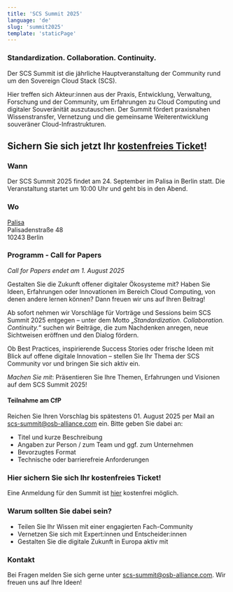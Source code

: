```yaml
---
title: 'SCS Summit 2025'
language: 'de'
slug: 'summit2025'
template: 'staticPage'
---
```


### Standardization. Collaboration. Continuity.

Der SCS Summit ist die jährliche Hauptveranstaltung der Community rund um den Sovereign Cloud Stack (SCS).

Hier treffen sich Akteur:innen aus der Praxis, Entwicklung, Verwaltung, Forschung und der Community, um Erfahrungen zu Cloud Computing und digitaler Souveränität auszutauschen. Der Summit fördert praxisnahen Wissenstransfer, Vernetzung und die gemeinsame Weiterentwicklung souveräner Cloud-Infrastrukturen.

## Sichern Sie sich jetzt Ihr [kostenfreies Ticket](https://events.sovereigncloudstack.org/scs-summit-2025/)!

### Wann

Der SCS Summit 2025 findet am 24. September im Palisa in Berlin statt.
Die Veranstaltung startet um 10:00 Uhr und geht bis in den Abend.

### Wo

[Palisa](https://www.palisa.de)  
Palisadenstraße 48  
10243 Berlin  

### Programm - Call for Papers

_Call for Papers endet am 1. August 2025_

Gestalten Sie die Zukunft offener digitaler Ökosysteme mit? Haben Sie Ideen, Erfahrungen oder Innovationen im Bereich Cloud Computing, von denen andere lernen können? Dann freuen wir uns auf Ihren Beitrag!

Ab sofort nehmen wir Vorschläge für Vorträge und Sessions beim SCS Summit 2025 entgegen – unter dem Motto „*Standardization. Collaboration. Continuity.*“ suchen wir Beiträge, die zum Nachdenken anregen, neue Sichtweisen eröffnen und den Dialog fördern.

Ob Best Practices, inspirierende Success Stories oder frische Ideen mit Blick auf offene digitale Innovation – stellen Sie Ihr Thema der SCS Community vor und bringen Sie sich aktiv ein.

_Machen Sie mit_: Präsentieren Sie Ihre Themen, Erfahrungen und Visionen auf dem SCS Summit 2025!

#### Teilnahme am CfP

Reichen Sie Ihren Vorschlag bis spätestens 01. August 2025 per Mail an scs-summit@osb-alliance.com ein.
Bitte geben Sie dabei an:

- Titel und kurze Beschreibung
- Angaben zur Person / zum Team und ggf. zum Unternehmen
- Bevorzugtes Format
- Technische oder barrierefreie Anforderungen

### Hier sichern Sie sich Ihr kostenfreies Ticket!

Eine Anmeldung für den Summit ist [hier](https://events.sovereigncloudstack.org/scs-summit-2025/) kostenfrei möglich.

### Warum sollten Sie dabei sein?

- Teilen Sie Ihr Wissen mit einer engagierten Fach-Community
- Vernetzen Sie sich mit Expert:innen und Entscheider:innen
- Gestalten Sie die digitale Zukunft in Europa aktiv mit

### Kontakt

Bei Fragen melden Sie sich gerne unter scs-summit@osb-alliance.com. Wir freuen uns auf Ihre Ideen!
